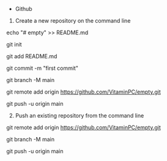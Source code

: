 + Github

1. Create a new repository on the command line

echo "# empty" >> README.md

git init

git add README.md

git commit -m "first commit"

git branch -M main

git remote add origin https://github.com/VitaminPC/empty.git

git push -u origin main

2. Push an existing repository from the command line

git remote add origin https://github.com/VitaminPC/empty.git

git branch -M main

git push -u origin main


